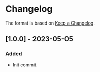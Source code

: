 # Changelog
The format is based on [Keep a Changelog](https://keepachangelog.com/en/1.0.0/).

## [1.0.0] - 2023-05-05
### Added
- Init commit.
